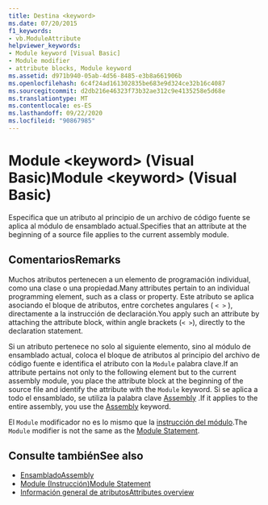 ```yaml
---
title: Destina <keyword>
ms.date: 07/20/2015
f1_keywords:
- vb.ModuleAttribute
helpviewer_keywords:
- Module keyword [Visual Basic]
- Module modifier
- attribute blocks, Module keyword
ms.assetid: d971b940-05ab-4d56-8485-e3b8a661906b
ms.openlocfilehash: 6c4f24ad161302835be683e9d324ce32b16c4087
ms.sourcegitcommit: d2db216e46323f73b32ae312c9e4135258e5d68e
ms.translationtype: MT
ms.contentlocale: es-ES
ms.lasthandoff: 09/22/2020
ms.locfileid: "90867985"
---
```

# <a name="module-keyword-visual-basic"></a><span data-ttu-id="7bd9f-102">Module \<keyword> (Visual Basic)</span><span class="sxs-lookup"><span data-stu-id="7bd9f-102">Module \<keyword> (Visual Basic)</span></span>

<span data-ttu-id="7bd9f-103">Especifica que un atributo al principio de un archivo de código fuente se aplica al módulo de ensamblado actual.</span><span class="sxs-lookup"><span data-stu-id="7bd9f-103">Specifies that an attribute at the beginning of a source file applies to the current assembly module.</span></span>  
  
## <a name="remarks"></a><span data-ttu-id="7bd9f-104">Comentarios</span><span class="sxs-lookup"><span data-stu-id="7bd9f-104">Remarks</span></span>  

 <span data-ttu-id="7bd9f-105">Muchos atributos pertenecen a un elemento de programación individual, como una clase o una propiedad.</span><span class="sxs-lookup"><span data-stu-id="7bd9f-105">Many attributes pertain to an individual programming element, such as a class or property.</span></span> <span data-ttu-id="7bd9f-106">Este atributo se aplica asociando el bloque de atributos, entre corchetes angulares ( `< >` ), directamente a la instrucción de declaración.</span><span class="sxs-lookup"><span data-stu-id="7bd9f-106">You apply such an attribute by attaching the attribute block, within angle brackets (`< >`), directly to the declaration statement.</span></span>  
  
 <span data-ttu-id="7bd9f-107">Si un atributo pertenece no solo al siguiente elemento, sino al módulo de ensamblado actual, coloca el bloque de atributos al principio del archivo de código fuente e identifica el atributo con la `Module` palabra clave.</span><span class="sxs-lookup"><span data-stu-id="7bd9f-107">If an attribute pertains not only to the following element but to the current assembly module, you place the attribute block at the beginning of the source file and identify the attribute with the `Module` keyword.</span></span> <span data-ttu-id="7bd9f-108">Si se aplica a todo el ensamblado, se utiliza la palabra clave [Assembly](assembly.md) .</span><span class="sxs-lookup"><span data-stu-id="7bd9f-108">If it applies to the entire assembly, you use the [Assembly](assembly.md) keyword.</span></span>  
  
 <span data-ttu-id="7bd9f-109">El `Module` modificador no es lo mismo que la [instrucción del módulo](../statements/module-statement.md).</span><span class="sxs-lookup"><span data-stu-id="7bd9f-109">The `Module` modifier is not the same as the [Module Statement](../statements/module-statement.md).</span></span>  
  
## <a name="see-also"></a><span data-ttu-id="7bd9f-110">Consulte también</span><span class="sxs-lookup"><span data-stu-id="7bd9f-110">See also</span></span>

- [<span data-ttu-id="7bd9f-111">Ensamblado</span><span class="sxs-lookup"><span data-stu-id="7bd9f-111">Assembly</span></span>](assembly.md)
- [<span data-ttu-id="7bd9f-112">Module (Instrucción)</span><span class="sxs-lookup"><span data-stu-id="7bd9f-112">Module Statement</span></span>](../statements/module-statement.md)
- [<span data-ttu-id="7bd9f-113">Información general de atributos</span><span class="sxs-lookup"><span data-stu-id="7bd9f-113">Attributes overview</span></span>](../../programming-guide/concepts/attributes/index.md)
